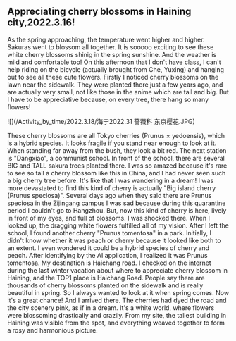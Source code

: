 ## Appreciating cherry blossoms in Haining city,2022.3.16!


  As the spring approaching, the temperature went higher and higher. Sakuras went to blossom all together.
  It is sooooo exciting to see these white cherry blossoms shinig in the spring sunshine. And the weather is mild and comfortable too! 
  On this afternoon that I don't have class, I can't help riding on the bicycle (actually brought from Che, Yuxing) and hanging out to see all these cute flowers.
  Firstly I noticed cherry blossoms on the lawn near the sidewalk. They were planted there just a few years ago, and are actually very small, not like those in the anime which are tall and big. 
  But I have to be appreciative because, on every tree, there hang so many flowers! 
  
  ![](/Activity_by_time/2022.3.18/海宁2022.31 蔷薇科 东京樱花.JPG)
  
  These cherry blossoms are all Tokyo cherries (Prunus × yedoensis), which is a hybrid species. It looks fragile if you stand near enough to look at it. When standing far away from the bush, they look a bit red.
  The next station is "Dangxiao", a communist school. In front of the school, there are several BIG and TALL sakura trees planted there. I was so amazed because it's rare to see so tall a cherry blossom like this in China, and I had never seen such a big cherry tree before. 
  It's like that I was wandering in a dream! I was more devastated to find this kind of cherry is actually "Big island cherry (Prunus speciosa)". 
  Several days ago when they said there are Prunus speciosa in the Zijingang campus I was sad because during this quarantine period I couldn't go to Hangzhou. But, now this kind of cherry is here, lively in front of my eyes, and full of blossoms. I was shocked there.
  When I looked up, the dragging white flowers fulfilled all of my vision.
  After I left the school, I found another cherry "Prunus tomentosa" in a park. Initially, I didn't know whether it was peach or cherry because it looked like both to an extent. 
  I even wondered it could be a hybrid species of cherry and peach. After identifying by the AI application, I realized it was Prunus tomentosa. 
  My destination is Haichang road. I checked on the internet during the last winter vacation about where to appreciate cherry blossom in Haining, and the TOP1 place is Haichang Road. People say there are thousands of cherry blossoms planted on the sidewalk and is really beautiful in spring. So I always wanted to look at it when spring comes. Now it's a great chance!
  And I arrived there. 
  The cherries had dyed the road and the city scenery pink, as if in a dream. It's a white world, where flowers were blossoming drastically and crazily. From my site, the tallest building in Haining was visible from the spot, and everything weaved together to form a rosy and harmonious picture.

